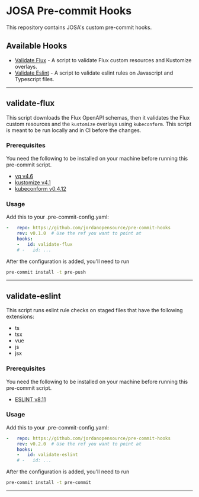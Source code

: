 # JOSA Pre-commit Hooks

This repository contains JOSA's custom pre-commit hooks.

## Available Hooks

- [Validate Flux](#validate-flux) - A script to validate Flux custom resources and Kustomize overlays.
- [Validate Eslint](#validate-eslint) - A script to validate eslint rules on Javascript and Typescript files.

___

## validate-flux

This script downloads the Flux OpenAPI schemas, then it validates the
Flux custom resources and the `kustomize` overlays using `kubeconform`.
This script is meant to be run locally and in CI before the changes.

### Prerequisites

You need the following to be installed on your machine before running this pre-commit script.

- [yq v4.6](https://github.com/mikefarah/yq)
- [kustomize v4.1](https://github.com/kubernetes-sigs/kustomize)
- [kubeconform v0.4.12](https://github.com/yannh/kubeconform)

### Usage

Add this to your .pre-commit-config.yaml:

```yaml
-   repo: https://github.com/jordanopensource/pre-commit-hooks
    rev: v0.1.0  # Use the ref you want to point at
    hooks:
    -   id: validate-flux
    # -   id: ...
```

After the configuration is added, you'll need to run

```bash
pre-commit install -t pre-push
```

___

## validate-eslint

This script runs eslint rule checks on staged files that have the following extensions:

- ts
- tsx
- vue
- js
- jsx

### Prerequisites

You need the following to be installed on your machine before running this pre-commit script.

- [ESLINT v8.11](https://www.npmjs.com/package/eslint)

### Usage

Add this to your .pre-commit-config.yaml:

```yaml
-   repo: https://github.com/jordanopensource/pre-commit-hooks
    rev: v0.2.0  # Use the ref you want to point at
    hooks:
    -   id: validate-eslint
    # -   id: ...
```

After the configuration is added, you'll need to run

```bash
pre-commit install -t pre-commit
```

___
